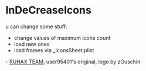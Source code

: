 # InDeCreaseIcons
 u can change some stuff:
 * change values of maximum icons count
 * load new ones
 * load frames via _IconsSheet.plist

\- [RUHAX TEAM](https://t.me/ruhaxteam), user95401's original, logo by zGuschin